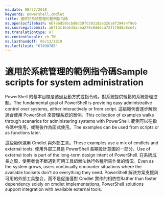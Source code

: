 ```yaml
---
ms.date: 08/27/2018
keywords: powershell,cmdlet
title: 適用於系統管理的範例指令碼
ms.openlocfilehash: 6b7e6d59bcbd8d30fd583102e326a8f394a4f9e6
ms.sourcegitcommit: a6f13c16a535acea279c0ddeca72f1f0d8a8ce4c
ms.translationtype: HT
ms.contentlocale: zh-TW
ms.lasthandoff: 06/12/2019
ms.locfileid: "67030785"
---
```

# <a name="sample-scripts-for-system-administration"></a><span data-ttu-id="0080b-103">適用於系統管理的範例指令碼</span><span class="sxs-lookup"><span data-stu-id="0080b-103">Sample scripts for system administration</span></span>

<span data-ttu-id="0080b-104">PowerShell 的基本目標是透過互動方式或指令碼，對系統提供輕鬆的系統管理控制。</span><span class="sxs-lookup"><span data-stu-id="0080b-104">The fundamental goal of PowerShell is providing easy administrative control over systems, either interactively or from script.</span></span> <span data-ttu-id="0080b-105">這組範例會逐步解說適合使用 PowerShell 來管理系統的案例。</span><span class="sxs-lookup"><span data-stu-id="0080b-105">This collection of examples walks through scenarios for administering systems with PowerShell.</span></span> <span data-ttu-id="0080b-106">範例可以在指令碼中使用，或稍後作為函式使用。</span><span class="sxs-lookup"><span data-stu-id="0080b-106">The examples can be used from scripts or as functions later.</span></span>

<span data-ttu-id="0080b-107">這些範例混用 Cmdlet 與外部工具。</span><span class="sxs-lookup"><span data-stu-id="0080b-107">These examples use a mix of cmdlets and external tools.</span></span> <span data-ttu-id="0080b-108">使用外部工具是 PowerShell 長期設計意圖的一部分。</span><span class="sxs-lookup"><span data-stu-id="0080b-108">Use of external tools is part of the long-term design intent of PowerShell.</span></span> <span data-ttu-id="0080b-109">在系統成長之際，使用者會不斷遇到可用工具組無法執行各種所需作業的情況。</span><span class="sxs-lookup"><span data-stu-id="0080b-109">Even as the system grows, users continually encounter situations where the available toolsets don't do everything they need.</span></span> <span data-ttu-id="0080b-110">PowerShell 解決方案支援與可用的外部工具整合，而不是促進僅對 Cmdlet 實作的相依性</span><span class="sxs-lookup"><span data-stu-id="0080b-110">Rather than foster dependency solely on cmdlet implementations, PowerShell solutions support integration with available external tools.</span></span>
